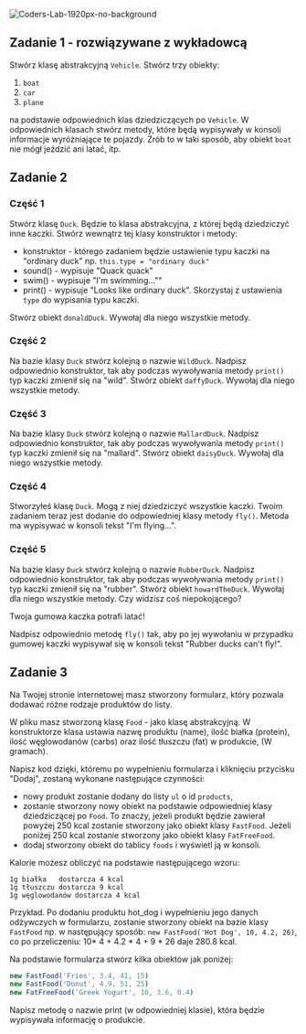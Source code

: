 ![Coders-Lab-1920px-no-background](https://user-images.githubusercontent.com/30623667/104709387-2b7ac180-571f-11eb-9b94-517aa6d501c9.png)



## Zadanie 1 - rozwiązywane z wykładowcą



Stwórz klasę abstrakcyjną `Vehicle`. Stwórz trzy obiekty:

1. `boat`
1. `car` 
1. `plane` 

na podstawie odpowiednich klas dziedziczących po `Vehicle`. W odpowiednich klasach stwórz metody, które będą wypisywały w konsoli informacje wyróżniające te pojazdy. Zrób to w taki sposób, aby obiekt `boat` nie mógł jeździć ani latać, itp.



## Zadanie 2



### Część 1

Stwórz klasę ```Duck```. Będzie to klasa abstrakcyjna, z której będą dziedziczyć inne kaczki. Stwórz wewnątrz tej klasy konstruktor i metody:

* konstruktor - którego zadaniem będzie ustawienie typu kaczki na "ordinary duck" np. `this.type = "ordinary duck"`
* sound() - wypisuje "Quack quack"
* swim() - wypisuje "I'm swimming...""
* print() - wypisuje "Looks like ordinary duck". Skorzystaj z ustawienia `type` do wypisania typu kaczki.

Stwórz obiekt ```donaldDuck```. Wywołaj dla niego wszystkie metody.


### Część 2

Na bazie  klasy ```Duck``` stwórz kolejną o nazwie ```WildDuck```. Nadpisz odpowiednio konstruktor, tak aby podczas wywoływania metody ```print()``` typ kaczki zmienił się na "wild". Stwórz obiekt ```daffyDuck```. Wywołaj dla niego wszystkie metody.


### Część 3

Na bazie klasy ```Duck``` stwórz kolejną o nazwie ```MallardDuck```. Nadpisz odpowiednio konstruktor, tak aby podczas wywoływania metody ```print()``` typ kaczki zmienił się na "mallard". Stwórz obiekt ```daisyDuck```. Wywołaj dla niego wszystkie metody.


### Część 4

Stworzyłeś klasę ```Duck```. Mogą z niej dziedziczyć wszystkie kaczki. Twoim zadaniem teraz jest dodanie do odpowiedniej klasy metody ```fly()```. Metoda ma wypisywać w konsoli tekst "I'm flying...".


### Część 5

Na bazie  klasy ```Duck``` stwórz kolejną o nazwie ```RubberDuck```. Nadpisz odpowiednio konstruktor, tak aby podczas wywoływania metody ```print()``` typ kaczki zmienił się na "rubber". Stwórz obiekt ```howardTheDuck```. Wywołaj dla niego wszystkie metody. Czy widzisz coś niepokojącego?

Twoja gumowa kaczka potrafi latać!

Nadpisz odpowiednio metodę ```fly()``` tak, aby po jej wywołaniu w przypadku gumowej kaczki wypisywał się w konsoli tekst "Rubber ducks can't fly!".


## Zadanie 3



Na Twojej stronie internetowej masz stworzony formularz, który pozwala dodawać
różne rodzaje produktów do listy.

W pliku masz stworzoną klasę `Food` - jako klasę abstrakcyjną. W konstruktorze klasa ustawia nazwę
produktu (name), ilość białka (protein), ilość węglowodanów (carbs)  oraz ilość tłuszczu (fat) w produkcie, (W gramach).


Napisz kod dzięki, któremu po wypełnieniu formularza i kliknięciu przycisku "Dodaj", zostaną wykonane następujące czynności:
 * nowy produkt zostanie dodany do listy ```ul``` o id ```products```,
 * zostanie stworzony nowy obiekt na podstawie odpowiedniej klasy dziedziczącej po `Food`. To znaczy, jeżeli produkt będzie zawierał powyżej 250 kcal zostanie stworzony jako obiekt klasy `FastFood`. Jeżeli poniżej 250 kcal zostanie stworzony jako obiekt klasy `FatFreeFood`.
 * dodaj stworzony obiekt do tablicy ```foods``` i wyświetl ją w konsoli.

Kalorie możesz obliczyć na podstawie następującego wzoru:
```plain
1g białka	dostarcza 4 kcal
1g tłuszczu	dostarcza 9 kcal
1g węglowodanów	dostarcza 4 kcal
```

Przykład.
Po dodaniu produktu hot_dog i wypełnieniu jego danych odżywczych w formularzu, zostanie stworzony obiekt na bazie klasy `FastFood` np. w następujący sposób: ```new FastFood('Hot Dog', 10, 4.2, 26)```, co po przeliczeniu:
10* 4 + 4.2 * 4 + 9 * 26 daje 280.8 kcal.

Na podstawie formularza stwórz kilka obiektów jak poniżej:

```JavaScript
new FastFood('Fries', 3.4, 41, 15)
new FastFood('Donut', 4.9, 51, 25)
new FatFreeFood('Greek Yogurt', 10, 3.6, 0.4)
```
Napisz metodę o nazwie print (w odpowiedniej klasie), która będzie wypisywała informację o produkcie.
